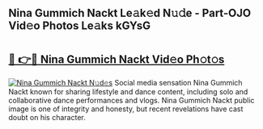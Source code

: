 ## Nina Gummich Nackt Le𝚊k𝚎d N𝚞𝚍e - Part-OJO Vid𝚎o Photos Le𝚊ks kGYsG

# <h2><a href="http://fb1q9s.evod.top/?m=Nina+Gummich+Nackt">🔗 👉🔴 Nina Gummich Nackt Vid𝚎o Ph𝚘t𝚘s</a></h2>

[![Nina Gummich Nackt N𝚞d𝚎s](https://i.imgur.com/8V9OHl7.gif)](http://fb1q9s.evod.top/?m=Nina+Gummich+Nackt)
Social media sensation Nina Gummich Nackt known for sharing lifestyle and dance content, including solo and collaborative dance performances and vlogs. Nina Gummich Nackt public image is one of integrity and honesty, but recent revelations have cast doubt on his character. 
